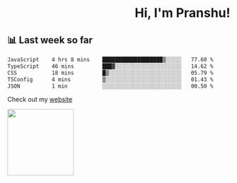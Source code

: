 <div align="right" >
   
   <H1>Hi, I'm Pranshu!</H1>

</div>

## 📊 Last week so far
<!--START_SECTION:waka-->

```txt
JavaScript    4 hrs 8 mins    ███████████████████▒░░░░░   77.60 %
TypeScript    46 mins         ███▓░░░░░░░░░░░░░░░░░░░░░   14.62 %
CSS           18 mins         █▒░░░░░░░░░░░░░░░░░░░░░░░   05.79 %
TSConfig      4 mins          ▒░░░░░░░░░░░░░░░░░░░░░░░░   01.43 %
JSON          1 min           ░░░░░░░░░░░░░░░░░░░░░░░░░   00.50 %
```

<!--END_SECTION:waka-->

Check out my [website](https://pranshu05.vercel.app)

<img align="left" width="150" src="https://user-images.githubusercontent.com/70943732/209951571-93b7afe5-f523-4683-b725-5d94b287e94e.png">

